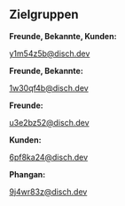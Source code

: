 ## Zielgruppen

**Freunde, Bekannte, Kunden:**

y1m54z5b@disch.dev

**Freunde, Bekannte:**

1w30qf4b@disch.dev

**Freunde:**

u3e2bz52@disch.dev

**Kunden:**

6pf8ka24@disch.dev

**Phangan:**

9j4wr83z@disch.dev
